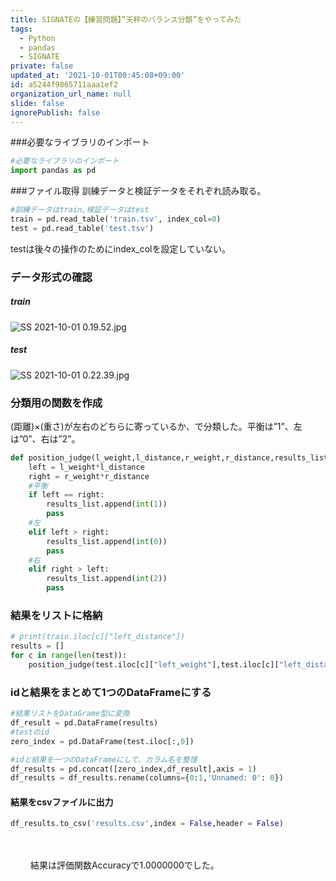 ```yaml
---
title: SIGNATEの【練習問題】”天秤のバランス分類”をやってみた
tags:
  - Python
  - pandas
  - SIGNATE
private: false
updated_at: '2021-10-01T00:45:08+09:00'
id: a5244f9865711aaa1ef2
organization_url_name: null
slide: false
ignorePublish: false
---
```


###必要なライブラリのインポート
```python
#必要なライブラリのインポート
import pandas as pd
```

###ファイル取得
訓練データと検証データをそれぞれ読み取る。

```python
#訓練データはtrain,検証データはtest
train = pd.read_table('train.tsv', index_col=0)
test = pd.read_table('test.tsv')
```

testは後々の操作のためにindex_colを設定していない。

  
     
### データ形式の確認
##### train
![SS 2021-10-01 0.19.52.jpg](https://qiita-image-store.s3.ap-northeast-1.amazonaws.com/0/551936/56c629db-8839-0cb8-933f-e7131f3e274e.jpeg)

##### test
![SS 2021-10-01 0.22.39.jpg](https://qiita-image-store.s3.ap-northeast-1.amazonaws.com/0/551936/0cc9eac5-d4f5-707c-0ddf-38e9138157c3.jpeg)

### 分類用の関数を作成
(距離)×(重さ)が左右のどちらに寄っているか、で分類した。平衡は”1”、左は”0”、右は”2”。

```python
def position_judge(l_weight,l_distance,r_weight,r_distance,results_list):
    left = l_weight*l_distance
    right = r_weight*r_distance
    #平衡
    if left == right:
        results_list.append(int(1))
        pass
    #左
    elif left > right:
        results_list.append(int(0))
        pass
    #右
    elif right > left:
        results_list.append(int(2))
        pass
```

### 結果をリストに格納

```python
# print(train.iloc[c]["left_distance"])
results = []
for c in range(len(test)):
    position_judge(test.iloc[c]["left_weight"],test.iloc[c]["left_distance"],test.iloc[c]["right_weight"],test.iloc[c]["right_distance"],results)

```

### idと結果をまとめて1つのDataFrameにする
```python
#結果リストをDataGrame型に変換
df_result = pd.DataFrame(results)
#testのid
zero_index = pd.DataFrame(test.iloc[:,0])

#idと結果を一つのDataFrameにして、カラム名を整理
df_results = pd.concat([zero_index,df_result],axis = 1)
df_results = df_results.rename(columns={0:1,'Unnamed: 0': 0})

```


#### 結果をcsvファイルに出力
```python
df_results.to_csv('results.csv',index = False,header = False)
```
　　

　　
結果は評価関数Accuracyで1.0000000でした。


